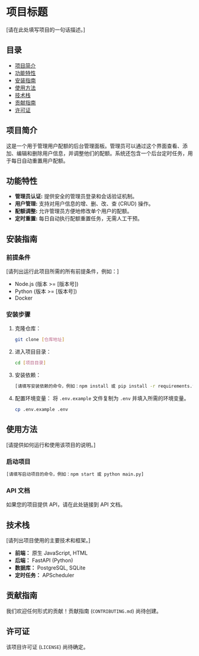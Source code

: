 # 项目标题

[请在此处填写项目的一句话描述。]

## 目录

- [项目简介](#项目简介)
- [功能特性](#功能特性)
- [安装指南](#安装指南)
- [使用方法](#使用方法)
- [技术栈](#技术栈)
- [贡献指南](#贡献指南)
- [许可证](#许可证)

## 项目简介

这是一个用于管理用户配额的后台管理面板。管理员可以通过这个界面查看、添加、编辑和删除用户信息，并调整他们的配额。系统还包含一个后台定时任务，用于每日自动重置用户配额。

## 功能特性

- **管理员认证:** 提供安全的管理员登录和会话验证机制。
- **用户管理:** 支持对用户信息的增、删、改、查 (CRUD) 操作。
- **配额调整:** 允许管理员方便地修改单个用户的配额。
- **定时重置:** 每日自动执行配额重置任务，无需人工干预。

## 安装指南

### 前提条件

[请列出运行此项目所需的所有前提条件，例如：]
- Node.js (版本 >= [版本号])
- Python (版本 >= [版本号])
- Docker

### 安装步骤

1. 克隆仓库：
   ```bash
   git clone [仓库地址]
   ```
2. 进入项目目录：
   ```bash
   cd [项目目录]
   ```
3. 安装依赖：
   ```bash
   [请填写安装依赖的命令，例如：npm install 或 pip install -r requirements.txt]
   ```
4. 配置环境变量：
   将 `.env.example` 文件复制为 `.env` 并填入所需的环境变量。
   ```bash
   cp .env.example .env
   ```

## 使用方法

[请提供如何运行和使用该项目的说明。]

### 启动项目

```bash
[请填写启动项目的命令，例如：npm start 或 python main.py]
```

### API 文档

如果您的项目提供 API，请在此处链接到 API 文档。

## 技术栈

[请列出项目使用的主要技术和框架。]
- **前端：** 原生 JavaScript, HTML
- **后端：** FastAPI (Python)
- **数据库：** PostgreSQL, SQLite
- **定时任务：** APScheduler

## 贡献指南

我们欢迎任何形式的贡献！贡献指南 (`CONTRIBUTING.md`) 尚待创建。

## 许可证

该项目许可证 (`LICENSE`) 尚待确定。